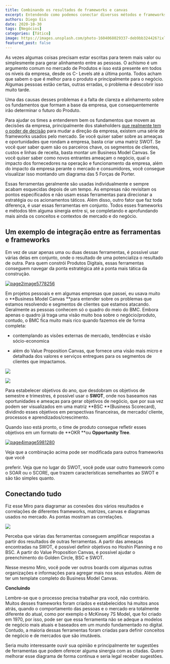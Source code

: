 ```yaml
---
title: Combinando os resultados de frameworks e canvas
excerpt: Entendendo como podemos conectar diversos métodos e frameworks de negócio
authors: Diego Eis
date: 2020-10-30
tags: [Negócios]
categories: [Tático]
image: https://images.unsplash.com/photo-1604068029337-deb9bb324426?ixlib=rb-1.2.1&ixid=eyJhcHBfaWQiOjEyMDd9&auto=format&fit=crop&w=2144&q=80
featured_post: false
---
```


As vezes algumas coisas precisam estar escritas para terem mais valor ou
simplesmente para gerar alinhamento entre as pessoas. O achismo é um
argumento comum no mercado de Produtos e isso está presente em todos os
níveis da empresa, desde os C- Levels até a última ponta. Todos acham
que sabem o que é melhor para o produto e principalmente para o negócio.
Algumas pessoas estão certas, outras erradas, o problema é descobrir
isso muito tarde.

Uma das causas desses problemas é a falta de clareza e alinhamento sobre
os fundamentos que formam a base da empresa, que consequentemente irão
determinar o futuro do Produto.

Para ajudar os times a entenderem bem os fundamentos que movem as
decisões da empresa, principalmente dos stakeholders [que realmente tem
o poder de decisão](https://diegoeis.com/pm-nao-decide-negocio/) para
mudar a direção da empresa, existem uma série de frameworks usados pelo
mercado. Se você quiser saber sobre as ameaças e oportunidades que
rondam a empresa, basta criar uma matriz SWOT. Se você quer saber quem
são os parceiros chave, os segmentos de clientes, custos e linhas de
receita, basta montar um Business Model Canvas. Se você quiser saber
como novos entrantes ameaçam o negócio, qual o impacto dos fornecedores
na operação e funcionamento da empresa, além do impacto da empresa
perante o mercado e consumidores, você consegue visualizar isso montando
um diagrama das 5 Forças de Porter.

Essas ferramentas geralmente são usadas individualmente e sempre acabam
esquecidas depois de um tempo. As empresas não revisitam os pontos
especificados e não usam essas ferramentas para direcionar a estratégia
ou os acionamentos táticos. Além disso, outro fator que faz toda
diferença, é usar essas ferramentas em conjunto. Todos esses frameworks
e métodos têm alguma sinergia entre si, se completando e aprofundando
mais ainda os conceitos e contextos de mercado e do negócio.

**Um exemplo de integração entre as ferramentas e frameworks**
--------------------------------------------------------------

Em vez de usar apenas uma ou duas dessas ferramentas, é possível usar
várias delas em conjunto, onde o resultado de uma potencializa o
resultado de outra. Para quem constrói Produtos Digitais, essas
ferramentas conseguem navegar da ponta estratégica até a ponta mais
tática da construção.

[![page2image5778256](https://bucketeer-e05bbc84-baa3-437e-9518-adb32be77984.s3.amazonaws.com/public/images/ed3101b8-f86b-4689-8f41-ab6d3584ceca_453x651.png)](https://cdn.substack.com/image/fetch/f_auto,q_auto:good,fl_progressive:steep/https%3A%2F%2Fbucketeer-e05bbc84-baa3-437e-9518-adb32be77984.s3.amazonaws.com%2Fpublic%2Fimages%2Fed3101b8-f86b-4689-8f41-ab6d3584ceca_453x651.png)

Em projetos pessoais e em algumas empresas que passei, eu usava muito
o **Business Model Canvas **para entender sobre os problemas que estamos
resolvendo e segmentos de clientes que estamos atacando. Geralmente as
pessoas conhecem só o quadro do meio do BMC. Embora apenas o quadro já
traga uma visão muito boa sobre o negócio/produto, contudo, o BMC fica
muito mais rico quando fazemos ele de forma completa:

-   contemplando as visões externas de mercado, tendências e visão
    sócio-economica

-   além do Value Proposition Canvas, que fornece uma visão mais micro e
    detalhada dos valores e serviços entregues para os segmentos de
    clientes que impactamos.

[![](https://bucketeer-e05bbc84-baa3-437e-9518-adb32be77984.s3.amazonaws.com/public/images/fa316b03-7b36-4929-8803-4bb959d22ed8_575x481.png)](https://cdn.substack.com/image/fetch/f_auto,q_auto:good,fl_progressive:steep/https%3A%2F%2Fbucketeer-e05bbc84-baa3-437e-9518-adb32be77984.s3.amazonaws.com%2Fpublic%2Fimages%2Ffa316b03-7b36-4929-8803-4bb959d22ed8_575x481.png)

[![](https://bucketeer-e05bbc84-baa3-437e-9518-adb32be77984.s3.amazonaws.com/public/images/68dcb924-7cea-4336-a36b-ebe16d525df5_752x466.png)](https://cdn.substack.com/image/fetch/f_auto,q_auto:good,fl_progressive:steep/https%3A%2F%2Fbucketeer-e05bbc84-baa3-437e-9518-adb32be77984.s3.amazonaws.com%2Fpublic%2Fimages%2F68dcb924-7cea-4336-a36b-ebe16d525df5_752x466.png)

Para estabelecer objetivos do ano, que desdobram os objetivos de
semestre e trimestres, é possível usar o **SWOT**, onde nos baseamos nas
oportunidades e ameaças para gerar objetivos de negócio, que por sua vez
podem ser visualizados em uma matriz **BSC **(Business Scorecard),
dividindo esses objetivos em perspectivas financeiras, de mercado/
cliente, processos e aprendizados/crescimento.

Quando isso está pronto, o time de produto consegue refletir esses
objetivos em um formato de **OKR **ou **Opportunity Tree**.

[![page4image5981280](https://bucketeer-e05bbc84-baa3-437e-9518-adb32be77984.s3.amazonaws.com/public/images/06146222-c345-43a7-b221-fcc7751ed004_453x692.png)](https://cdn.substack.com/image/fetch/f_auto,q_auto:good,fl_progressive:steep/https%3A%2F%2Fbucketeer-e05bbc84-baa3-437e-9518-adb32be77984.s3.amazonaws.com%2Fpublic%2Fimages%2F06146222-c345-43a7-b221-fcc7751ed004_453x692.png)

Veja que a combinação acima pode ser modificada para outros frameworks
que você

preferir. Veja que no lugar do SWOT, você pode usar outro framework como
o SOAR ou o SCORE, que trazem características semelhantes ao SWOT e são
tão simples quanto.

**Conectando tudo**
-------------------

Fiz esse Miro para diagramar as conexões dos vários resultados e
correlações de diferentes frameworks, matrizes, canvas e diagramas
usados no mercado. As pontas mostram as correlações.

[![](https://bucketeer-e05bbc84-baa3-437e-9518-adb32be77984.s3.amazonaws.com/public/images/56f2cdf4-c9c9-45c6-93c3-ff7dfa083b7a_1261x1066.jpeg)](https://cdn.substack.com/image/fetch/f_auto,q_auto:good,fl_progressive:steep/https%3A%2F%2Fbucketeer-e05bbc84-baa3-437e-9518-adb32be77984.s3.amazonaws.com%2Fpublic%2Fimages%2F56f2cdf4-c9c9-45c6-93c3-ff7dfa083b7a_1261x1066.jpeg)

Perceba que várias das ferramentas conseguem amplificar respostas a
partir dos resultados de outras ferramentas. A partir das ameaças
encontradas na SWOT, é possível definir objetivos no Hoshin Planning e
no BSC. A partir do Value Proposition Canvas, é possível ajudar o
preenchimento do Golden Circle, BSC e SWOT.

Nesse mesmo Miro, você pode ver outros boards com algumas outras
organizações e informações para agregar mais nos seus estudos. Além de
ter um template completo do Business Model Canvas.

**Concluindo**

Lembre-se que o processo precisa trabalhar pra você, não contrário.
Muitos desses frameworks foram criados e estabelecidos há muitos anos
atrás, quando o comportamento das pessoas e o mercado era totalmente
diferente do atual, como por exemplo o McKinsey 7S Model, que foi criado
em 1970, por isso, pode ser que essa ferramenta não se adeque a modelos
de negócio mais atuais e baseados em um mundo fundamentado no digital.
Contudo, a maioria dessas ferramentas foram criadas para definir
conceitos de negócio e de mercados que são imutáveis.

Seria muito interessante ouvir sua opinião e principalmente ter
sugestões de ferramentas que podem oferecer alguma sinergia com as
citadas. Quero melhorar esse diagrama de forma contínua e seria legal
receber sugestões.